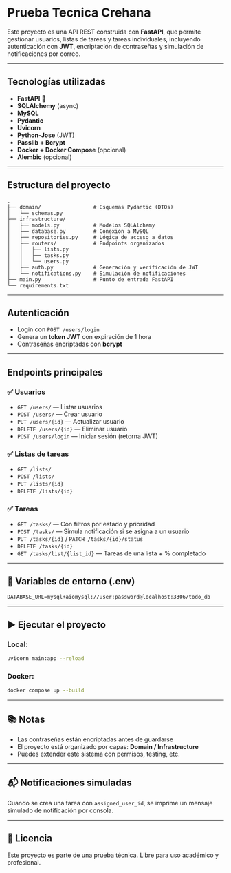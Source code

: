 # Prueba Tecnica Crehana

Este proyecto es una API REST construida con **FastAPI**, que permite gestionar usuarios, listas de tareas y tareas individuales, incluyendo autenticación con **JWT**, encriptación de contraseñas y simulación de notificaciones por correo.

---

##  Tecnologías utilizadas

- **FastAPI** 🐍
- **SQLAlchemy** (async)
- **MySQL**
- **Pydantic**
- **Uvicorn**
- **Python-Jose** (JWT)
- **Passlib + Bcrypt**
- **Docker + Docker Compose** (opcional)
- **Alembic** (opcional)

---

##  Estructura del proyecto

```
.
├── domain/                 # Esquemas Pydantic (DTOs)
│   └── schemas.py
├── infrastructure/
│   ├── models.py           # Modelos SQLAlchemy
│   ├── database.py         # Conexión a MySQL
│   ├── repositories.py     # Lógica de acceso a datos
│   ├── routers/            # Endpoints organizados
│   │   ├── lists.py
│   │   ├── tasks.py
│   │   └── users.py
│   ├── auth.py             # Generación y verificación de JWT
│   └── notifications.py    # Simulación de notificaciones
├── main.py                 # Punto de entrada FastAPI
└── requirements.txt
```

---

##  Autenticación

- Login con `POST /users/login`
- Genera un **token JWT** con expiración de 1 hora
- Contraseñas encriptadas con **bcrypt**

---

##  Endpoints principales

### ✅ Usuarios
- `GET /users/` — Listar usuarios
- `POST /users/` — Crear usuario
- `PUT /users/{id}` — Actualizar usuario
- `DELETE /users/{id}` — Eliminar usuario
- `POST /users/login` — Iniciar sesión (retorna JWT)

### ✅ Listas de tareas
- `GET /lists/`
- `POST /lists/`
- `PUT /lists/{id}`
- `DELETE /lists/{id}`

### ✅ Tareas
- `GET /tasks/` — Con filtros por estado y prioridad
- `POST /tasks/` — Simula notificación si se asigna a un usuario
- `PUT /tasks/{id}` / `PATCH /tasks/{id}/status`
- `DELETE /tasks/{id}`
- `GET /tasks/list/{list_id}` — Tareas de una lista + % completado

---

## 🔧 Variables de entorno (.env)

```
DATABASE_URL=mysql+aiomysql://user:password@localhost:3306/todo_db
```

---

## ▶️ Ejecutar el proyecto

### Local:

```bash
uvicorn main:app --reload
```

### Docker:

```bash
docker compose up --build
```

---

## 📚 Notas

- Las contraseñas están encriptadas antes de guardarse
- El proyecto está organizado por capas: **Domain / Infrastructure**
- Puedes extender este sistema con permisos, testing, etc.

---

## 📬 Notificaciones simuladas

Cuando se crea una tarea con `assigned_user_id`, se imprime un mensaje simulado de notificación por consola.

---

## 📄 Licencia

Este proyecto es parte de una prueba técnica. Libre para uso académico y profesional.